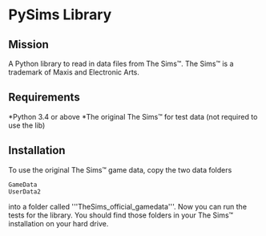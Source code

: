 PySims Library
==============

Mission
-------

A Python library to read in data files from The Sims™.
The Sims™ is a trademark of Maxis and Electronic Arts.

Requirements
------------

 *Python 3.4 or above
 *The original The Sims™ for test data (not required to use the lib)
 
Installation
------------

To use the original The Sims™ game data, copy the two data folders

    GameData
    UserData2

into a folder called '''TheSims_official_gamedata'''. Now you can run the tests for the library.
You should find those folders in your The Sims™ installation on your hard drive.


